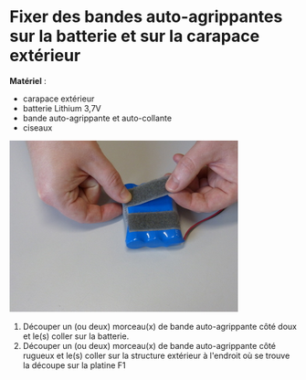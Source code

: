 # Fixer des bandes auto-agrippantes sur la batterie et sur la carapace extérieur

**Matériel** :
* carapace extérieur
* batterie Lithium 3,7V
* bande auto-agrippante et auto-collante
* ciseaux

![](/assets/P1060988.JPG)



1. Découper un (ou deux) morceau(x) de bande auto-agrippante côté doux et le(s) coller sur la batterie.
2. Découper un (ou deux) morceau(x) de bande auto-agrippante côté rugueux et le(s) coller sur la structure extérieur à l'endroit où se trouve la découpe sur la platine F1
